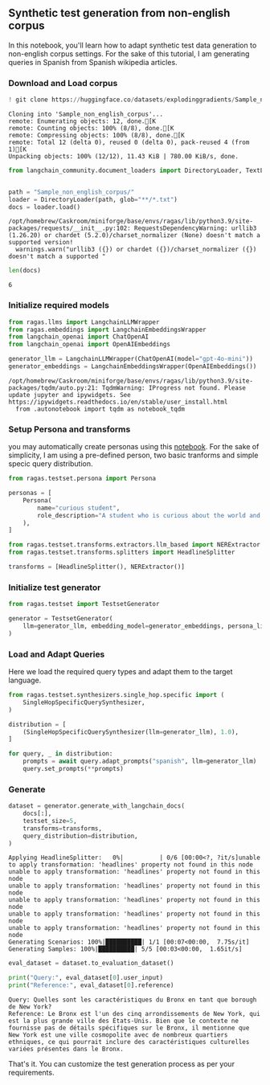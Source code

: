 ## Synthetic test generation from non-english corpus

In this notebook, you'll learn how to adapt synthetic test data generation to non-english corpus settings. For the sake of this tutorial, I am generating queries in Spanish from Spanish wikipedia articles. 

### Download and Load corpus


```python
! git clone https://huggingface.co/datasets/explodinggradients/Sample_non_english_corpus
```

    Cloning into 'Sample_non_english_corpus'...
    remote: Enumerating objects: 12, done.[K
    remote: Counting objects: 100% (8/8), done.[K
    remote: Compressing objects: 100% (8/8), done.[K
    remote: Total 12 (delta 0), reused 0 (delta 0), pack-reused 4 (from 1)[K
    Unpacking objects: 100% (12/12), 11.43 KiB | 780.00 KiB/s, done.



```python
from langchain_community.document_loaders import DirectoryLoader, TextLoader


path = "Sample_non_english_corpus/"
loader = DirectoryLoader(path, glob="**/*.txt")
docs = loader.load()
```

    /opt/homebrew/Caskroom/miniforge/base/envs/ragas/lib/python3.9/site-packages/requests/__init__.py:102: RequestsDependencyWarning: urllib3 (1.26.20) or chardet (5.2.0)/charset_normalizer (None) doesn't match a supported version!
      warnings.warn("urllib3 ({}) or chardet ({})/charset_normalizer ({}) doesn't match a supported "



```python
len(docs)
```




    6



### Initialize required models


```python
from ragas.llms import LangchainLLMWrapper
from ragas.embeddings import LangchainEmbeddingsWrapper
from langchain_openai import ChatOpenAI
from langchain_openai import OpenAIEmbeddings

generator_llm = LangchainLLMWrapper(ChatOpenAI(model="gpt-4o-mini"))
generator_embeddings = LangchainEmbeddingsWrapper(OpenAIEmbeddings())
```

    /opt/homebrew/Caskroom/miniforge/base/envs/ragas/lib/python3.9/site-packages/tqdm/auto.py:21: TqdmWarning: IProgress not found. Please update jupyter and ipywidgets. See https://ipywidgets.readthedocs.io/en/stable/user_install.html
      from .autonotebook import tqdm as notebook_tqdm


### Setup Persona and transforms
you may automatically create personas using this [notebook](./_persona_generator.md). For the sake of simplicity, I am using a pre-defined person, two basic tranforms and simple specic query distribution.


```python
from ragas.testset.persona import Persona

personas = [
    Persona(
        name="curious student",
        role_description="A student who is curious about the world and wants to learn more about different cultures and languages",
    ),
]
```


```python
from ragas.testset.transforms.extractors.llm_based import NERExtractor
from ragas.testset.transforms.splitters import HeadlineSplitter

transforms = [HeadlineSplitter(), NERExtractor()]
```

### Initialize test generator


```python
from ragas.testset import TestsetGenerator

generator = TestsetGenerator(
    llm=generator_llm, embedding_model=generator_embeddings, persona_list=personas
)
```

### Load and Adapt Queries

Here we load the required query types and adapt them to the target language. 


```python
from ragas.testset.synthesizers.single_hop.specific import (
    SingleHopSpecificQuerySynthesizer,
)

distribution = [
    (SingleHopSpecificQuerySynthesizer(llm=generator_llm), 1.0),
]

for query, _ in distribution:
    prompts = await query.adapt_prompts("spanish", llm=generator_llm)
    query.set_prompts(**prompts)
```

### Generate


```python
dataset = generator.generate_with_langchain_docs(
    docs[:],
    testset_size=5,
    transforms=transforms,
    query_distribution=distribution,
)
```

    Applying HeadlineSplitter:   0%|          | 0/6 [00:00<?, ?it/s]unable to apply transformation: 'headlines' property not found in this node
    unable to apply transformation: 'headlines' property not found in this node
    unable to apply transformation: 'headlines' property not found in this node
    unable to apply transformation: 'headlines' property not found in this node
    unable to apply transformation: 'headlines' property not found in this node
    unable to apply transformation: 'headlines' property not found in this node
    Generating Scenarios: 100%|██████████| 1/1 [00:07<00:00,  7.75s/it] 
    Generating Samples: 100%|██████████| 5/5 [00:03<00:00,  1.65it/s]



```python
eval_dataset = dataset.to_evaluation_dataset()
```


```python
print("Query:", eval_dataset[0].user_input)
print("Reference:", eval_dataset[0].reference)
```

    Query: Quelles sont les caractéristiques du Bronx en tant que borough de New York?
    Reference: Le Bronx est l'un des cinq arrondissements de New York, qui est la plus grande ville des États-Unis. Bien que le contexte ne fournisse pas de détails spécifiques sur le Bronx, il mentionne que New York est une ville cosmopolite avec de nombreux quartiers ethniques, ce qui pourrait inclure des caractéristiques culturelles variées présentes dans le Bronx.


That's it. You can customize the test generation process as per your requirements.


